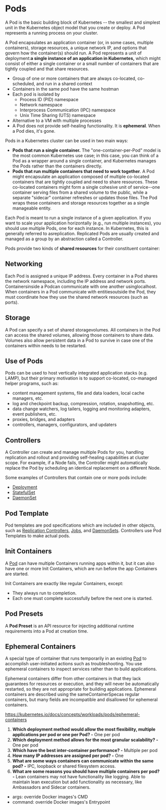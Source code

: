 # Pods

A Pod is the basic building block of Kubernetes -- the smallest and simplest unit in the Kubernetes object model that you create or deploy. A Pod represents a running process on your cluster.

A Pod encapsulates an application container (or, in some cases, multiple containers), storage resources, a unique network IP, and options that govern how the container(s) should run. A Pod represents a unit of deployment:**a single instance of an application in Kubernetes,** which might consist of either a single container or a small number of containers that are tightly coupled and that share resources.

- Group of one or more containers that are always co-located, co-scheduled, and run in a shared context
- Containers in the same pod have the same hostman
- Each pod is isolated by
  - Process ID (PID) namespace
  - Network namespace
  - Interprocess Communication (IPC) namespace
  - Unix Time Sharing (UTS) namespace
- Alternative to a VM with multiple processes
- A Pod does not provide self-healing functionality. It is **ephemeral**. When a Pod dies, it's gone.

Pods in a Kubernetes cluster can be used in two main ways:

- **Pods that run a single container.** The "one-container-per-Pod" model is the most common Kubernetes use case; in this case, you can think of a Pod as a wrapper around a single container, and Kubernetes manages the Pods rather than the containers directly.
- **Pods that run multiple containers that need to work together**. A Pod might encapsulate an application composed of multiple co-located containers that are tightly coupled and need to share resources. These co-located containers might form a single cohesive unit of service--one container serving files from a shared volume to the public, while a separate "sidecar" container refreshes or updates those files. The Pod wraps these containers and storage resources together as a single manageable entity.

Each Pod is meant to run a single instance of a given application. If you want to scale your application horizontally (e.g., run multiple instances), you should use multiple Pods, one for each instance. In Kubernetes, this is generally referred to asreplication. Replicated Pods are usually created and managed as a group by an abstraction called a Controller.

Pods provide two kinds of **shared resources** for their constituent container:

## Networking

Each Pod is assigned a unique IP address. Every container in a Pod shares the network namespace, including the IP address and network ports. Containersinside a Podcan communicate with one another usinglocalhost. When containers in a Pod communicate with entitiesoutside the Pod, they must coordinate how they use the shared network resources (such as ports).

## Storage

A Pod can specify a set of shared storagevolumes. All containers in the Pod can access the shared volumes, allowing those containers to share data. Volumes also allow persistent data in a Pod to survive in case one of the containers within needs to be restarted.

## Use of Pods

Pods can be used to host vertically integrated application stacks (e.g. LAMP), but their primary motivation is to support co-located, co-managed helper programs, such as:

- content management systems, file and data loaders, local cache managers, etc.
- log and checkpoint backup, compression, rotation, snapshotting, etc.
- data change watchers, log tailers, logging and monitoring adapters, event publishers, etc.
- proxies, bridges, and adapters
- controllers, managers, configurators, and updaters

## Controllers

A Controller can create and manage multiple Pods for you, handling replication and rollout and providing self-healing capabilities at cluster scope. For example, if a Node fails, the Controller might automatically replace the Pod by scheduling an identical replacement on a different Node.

Some examples of Controllers that contain one or more pods include:

- [Deployment](https://kubernetes.io/docs/concepts/workloads/controllers/deployment/)
- [StatefulSet](https://kubernetes.io/docs/concepts/workloads/controllers/statefulset/)
- [DaemonSet](https://kubernetes.io/docs/concepts/workloads/controllers/daemonset/)

## Pod Template

Pod templates are pod specifications which are included in other objects, such as [Replication Controllers](https://kubernetes.io/docs/concepts/workloads/controllers/replicationcontroller/), [Jobs](https://kubernetes.io/docs/concepts/jobs/run-to-completion-finite-workloads/), and [DaemonSets](https://kubernetes.io/docs/concepts/workloads/controllers/daemonset/). Controllers use Pod Templates to make actual pods.

## Init Containers

A [Pod](https://kubernetes.io/docs/concepts/workloads/pods/pod-overview/) can have multiple Containers running apps within it, but it can also have one or more Init Containers, which are run before the app Containers are started.

Init Containers are exactly like regular Containers, except:

- They always run to completion.
- Each one must complete successfully before the next one is started.

## Pod Presets

A **Pod Preset** is an API resource for injecting additional runtime requirements into a Pod at creation time.

## Ephemeral Containers

A special type of container that runs temporarily in an existing [Pod](https://kubernetes.io/docs/concepts/workloads/pods/pod-overview/) to accomplish user-initiated actions such as troubleshooting. You use ephemeral containers to inspect services rather than to build applications.

Ephemeral containers differ from other containers in that they lack guarantees for resources or execution, and they will never be automatically restarted, so they are not appropriate for building applications. Ephemeral containers are described using the sameContainerSpecas regular containers, but many fields are incompatible and disallowed for ephemeral containers.

https://kubernetes.io/docs/concepts/workloads/pods/ephemeral-containers

1. **Which deployment method would allow the most flexibility, multiple applications per pod or one per Pod? -** One per pod
2. **Which deployment method allows for the most granular scalability? -** One per pod
3. **Which have the best inter-container performance? -** Multiple per pod
4. **How many IP addresses are assigned per pod? -** One
5. **What are some ways containers can communicate within the same pod? -** IPC, loopback or shared filesystem access.
6. **What are some reasons you should have multiple containers per pod? -** Lean containers may not have functionality like logging. Able to maintain lean execution but add functionality as necessary, like Ambassadors and Sidecar containers.

- args: override Docker images's CMD
- command: override Docker images's Entrypoint
